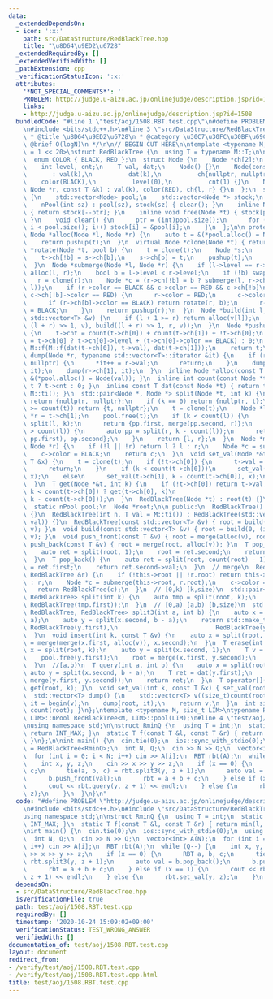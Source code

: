 ```yaml
---
data:
  _extendedDependsOn:
  - icon: ':x:'
    path: src/DataStructure/RedBlackTree.hpp
    title: "\u8D64\u9ED2\u6728"
  _extendedRequiredBy: []
  _extendedVerifiedWith: []
  _pathExtension: cpp
  _verificationStatusIcon: ':x:'
  attributes:
    '*NOT_SPECIAL_COMMENTS*': ''
    PROBLEM: http://judge.u-aizu.ac.jp/onlinejudge/description.jsp?id=1508
    links:
    - http://judge.u-aizu.ac.jp/onlinejudge/description.jsp?id=1508
  bundledCode: "#line 1 \"test/aoj/1508.RBT.test.cpp\"\n#define PROBLEM \"http://judge.u-aizu.ac.jp/onlinejudge/description.jsp?id=1508\"\
    \n#include <bits/stdc++.h>\n#line 3 \"src/DataStructure/RedBlackTree.hpp\"\n/**\n\
    \ * @title \u8D64\u9ED2\u6728\n * @category \u30C7\u30FC\u30BF\u69CB\u9020\n *\
    \ @brief O(logN)\n */\n\n// BEGIN CUT HERE\n\ntemplate <typename M, size_t LIM\
    \ = 1 << 20>\nstruct RedBlackTree {\n  using T = typename M::T;\n\n public:\n\
    \  enum COLOR { BLACK, RED };\n  struct Node {\n    Node *ch[2];\n    COLOR color;\n\
    \    int level, cnt;\n    T val, dat;\n    Node() {}\n    Node(const T &k)\n \
    \       : val(k),\n          dat(k),\n          ch{nullptr, nullptr},\n      \
    \    color(BLACK),\n          level(0),\n          cnt(1) {}\n    Node(Node *l,\
    \ Node *r, const T &k) : val(k), color(RED), ch{l, r} {}\n  };\n  struct nPool\
    \ {\n    std::vector<Node> pool;\n    std::vector<Node *> stock;\n    int ptr;\n\
    \    nPool(int sz) : pool(sz), stock(sz) { clear(); }\n    inline Node *alloc()\
    \ { return stock[--ptr]; }\n    inline void free(Node *t) { stock[ptr++] = t;\
    \ }\n    void clear() {\n      ptr = (int)pool.size();\n      for (int i = 0;\
    \ i < pool.size(); i++) stock[i] = &pool[i];\n    }\n  };\n\n protected:\n  inline\
    \ Node *alloc(Node *l, Node *r) {\n    auto t = &(*pool.alloc() = Node(l, r, M::ti()));\n\
    \    return pushup(t);\n  }\n  virtual Node *clone(Node *t) { return t; }\n  Node\
    \ *rotate(Node *t, bool b) {\n    t = clone(t);\n    Node *s;\n    s = clone(t->ch[!b]);\n\
    \    t->ch[!b] = s->ch[b];\n    s->ch[b] = t;\n    pushup(t);\n    return pushup(s);\n\
    \  }\n  Node *submerge(Node *l, Node *r) {\n    if (l->level == r->level) return\
    \ alloc(l, r);\n    bool b = l->level < r->level;\n    if (!b) swap(l, r);\n \
    \   r = clone(r);\n    Node *c = (r->ch[!b] = b ? submerge(l, r->ch[0]) : submerge(r->ch[1],\
    \ l));\n    if (r->color == BLACK && c->color == RED && c->ch[!b]\n        &&\
    \ c->ch[!b]->color == RED) {\n      r->color = RED;\n      c->color = BLACK;\n\
    \      if (r->ch[b]->color == BLACK) return rotate(r, b);\n      r->ch[b]->color\
    \ = BLACK;\n    }\n    return pushup(r);\n  }\n  Node *build(int l, int r, const\
    \ std::vector<T> &v) {\n    if (l + 1 >= r) return alloc(v[l]);\n    return merge(build(l,\
    \ (l + r) >> 1, v), build((l + r) >> 1, r, v));\n  }\n  Node *pushup(Node *t)\
    \ {\n    t->cnt = count(t->ch[0]) + count(t->ch[1]) + !t->ch[0];\n    t->level\
    \ = t->ch[0] ? t->ch[0]->level + (t->ch[0]->color == BLACK) : 0;\n    t->dat =\
    \ M::f(M::f(dat(t->ch[0]), t->val), dat(t->ch[1]));\n    return t;\n  }\n  void\
    \ dump(Node *r, typename std::vector<T>::iterator &it) {\n    if (r->ch[0] ==\
    \ nullptr) {\n      *it++ = r->val;\n      return;\n    }\n    dump(r->ch[0],\
    \ it);\n    dump(r->ch[1], it);\n  }\n  inline Node *alloc(const T &val) { return\
    \ &(*pool.alloc() = Node(val)); }\n  inline int count(const Node *t) { return\
    \ t ? t->cnt : 0; }\n  inline const T dat(const Node *t) { return t ? t->dat :\
    \ M::ti(); }\n  std::pair<Node *, Node *> split(Node *t, int k) {\n    if (!t)\
    \ return {nullptr, nullptr};\n    if (k == 0) return {nullptr, t};\n    if (k\
    \ >= count(t)) return {t, nullptr};\n    t = clone(t);\n    Node *l = t->ch[0],\
    \ *r = t->ch[1];\n    pool.free(t);\n    if (k < count(l)) {\n      auto pp =\
    \ split(l, k);\n      return {pp.first, merge(pp.second, r)};\n    }\n    if (k\
    \ > count(l)) {\n      auto pp = split(r, k - count(l));\n      return {merge(l,\
    \ pp.first), pp.second};\n    }\n    return {l, r};\n  }\n  Node *merge(Node *l,\
    \ Node *r) {\n    if (!l || !r) return l ? l : r;\n    Node *c = submerge(l, r);\n\
    \    c->color = BLACK;\n    return c;\n  }\n  void set_val(Node *&t, int k, const\
    \ T &x) {\n    t = clone(t);\n    if (!t->ch[0]) {\n      t->val = t->dat = x;\n\
    \      return;\n    }\n    if (k < count(t->ch[0]))\n      set_val(t->ch[0], k,\
    \ x);\n    else\n      set_val(t->ch[1], k - count(t->ch[0]), x);\n    t = pushup(t);\n\
    \  }\n  T get(Node *&t, int k) {\n    if (!t->ch[0]) return t->val;\n    return\
    \ k < count(t->ch[0]) ? get(t->ch[0], k)\n                               : get(t->ch[1],\
    \ k - count(t->ch[0]));\n  }\n  RedBlackTree(Node *t) : root(t) {}\n\n protected:\n\
    \  static nPool pool;\n  Node *root;\n\n public:\n  RedBlackTree() : root(nullptr)\
    \ {}\n  RedBlackTree(int n, T val = M::ti()) : RedBlackTree(std::vector<T>(n,\
    \ val)) {}\n  RedBlackTree(const std::vector<T> &v) { root = build(0, (int)v.size(),\
    \ v); }\n  void build(const std::vector<T> &v) { root = build(0, (int)v.size(),\
    \ v); }\n  void push_front(const T &v) { root = merge(alloc(v), root); }\n  void\
    \ push_back(const T &v) { root = merge(root, alloc(v)); }\n  T pop_front() {\n\
    \    auto ret = split(root, 1);\n    root = ret.second;\n    return ret.first->val;\n\
    \  }\n  T pop_back() {\n    auto ret = split(root, count(root) - 1);\n    root\
    \ = ret.first;\n    return ret.second->val;\n  }\n  // merge\n  RedBlackTree operator+(const\
    \ RedBlackTree &r) {\n    if (!this->root || !r.root) return this->root ? *this\
    \ : r;\n    Node *c = submerge(this->root, r.root);\n    c->color = BLACK;\n \
    \   return RedBlackTree(c);\n  }\n  // [0,k) [k,size)\n  std::pair<RedBlackTree,\
    \ RedBlackTree> split(int k) {\n    auto tmp = split(root, k);\n    return std::make_pair(RedBlackTree(tmp.first),\
    \ RedBlackTree(tmp.first));\n  }\n  // [0,a) [a,b) [b,size)\n  std::tuple<RedBlackTree,\
    \ RedBlackTree, RedBlackTree> split3(int a, int b) {\n    auto x = split(root,\
    \ a);\n    auto y = split(x.second, b - a);\n    return std::make_tuple(RedBlackTree(x.first),\
    \ RedBlackTree(y.first),\n                           RedBlackTree(y.second));\n\
    \  }\n  void insert(int k, const T &v) {\n    auto x = split(root, k);\n    root\
    \ = merge(merge(x.first, alloc(v)), x.second);\n  }\n  T erase(int k) {\n    auto\
    \ x = split(root, k);\n    auto y = split(x.second, 1);\n    T v = y.first->val;\n\
    \    pool.free(y.first);\n    root = merge(x.first, y.second);\n    return v;\n\
    \  }\n  //[a,b)\n  T query(int a, int b) {\n    auto x = split(root, a);\n   \
    \ auto y = split(x.second, b - a);\n    T ret = dat(y.first);\n    root = merge(x.first,\
    \ merge(y.first, y.second));\n    return ret;\n  }\n  T operator[](int k) { return\
    \ get(root, k); }\n  void set_val(int k, const T &x) { set_val(root, k, x); }\n\
    \  std::vector<T> dump() {\n    std::vector<T> v((size_t)count(root));\n    auto\
    \ it = begin(v);\n    dump(root, it);\n    return v;\n  }\n  int size() { return\
    \ count(root); }\n};\ntemplate <typename M, size_t LIM>\ntypename RedBlackTree<M,\
    \ LIM>::nPool RedBlackTree<M, LIM>::pool(LIM);\n#line 4 \"test/aoj/1508.RBT.test.cpp\"\
    \nusing namespace std;\n\nstruct RminQ {\n  using T = int;\n  static T ti() {\
    \ return INT_MAX; }\n  static T f(const T &l, const T &r) { return min(l, r);\
    \ }\n};\n\nint main() {\n  cin.tie(0);\n  ios::sync_with_stdio(0);\n  using RBT\
    \ = RedBlackTree<RminQ>;\n  int N, Q;\n  cin >> N >> Q;\n  vector<int> A(N);\n\
    \  for (int i = 0; i < N; i++) cin >> A[i];\n  RBT rbt(A);\n  while (Q--) {\n\
    \    int x, y, z;\n    cin >> x >> y >> z;\n    if (x == 0) {\n      RBT a, b,\
    \ c;\n      tie(a, b, c) = rbt.split3(y, z + 1);\n      auto val = b.pop_back();\n\
    \      b.push_front(val);\n      rbt = a + b + c;\n    } else if (x == 1) {\n\
    \      cout << rbt.query(y, z + 1) << endl;\n    } else {\n      rbt.set_val(y,\
    \ z);\n    }\n  }\n}\n"
  code: "#define PROBLEM \"http://judge.u-aizu.ac.jp/onlinejudge/description.jsp?id=1508\"\
    \n#include <bits/stdc++.h>\n#include \"src/DataStructure/RedBlackTree.hpp\"\n\
    using namespace std;\n\nstruct RminQ {\n  using T = int;\n  static T ti() { return\
    \ INT_MAX; }\n  static T f(const T &l, const T &r) { return min(l, r); }\n};\n\
    \nint main() {\n  cin.tie(0);\n  ios::sync_with_stdio(0);\n  using RBT = RedBlackTree<RminQ>;\n\
    \  int N, Q;\n  cin >> N >> Q;\n  vector<int> A(N);\n  for (int i = 0; i < N;\
    \ i++) cin >> A[i];\n  RBT rbt(A);\n  while (Q--) {\n    int x, y, z;\n    cin\
    \ >> x >> y >> z;\n    if (x == 0) {\n      RBT a, b, c;\n      tie(a, b, c) =\
    \ rbt.split3(y, z + 1);\n      auto val = b.pop_back();\n      b.push_front(val);\n\
    \      rbt = a + b + c;\n    } else if (x == 1) {\n      cout << rbt.query(y,\
    \ z + 1) << endl;\n    } else {\n      rbt.set_val(y, z);\n    }\n  }\n}"
  dependsOn:
  - src/DataStructure/RedBlackTree.hpp
  isVerificationFile: true
  path: test/aoj/1508.RBT.test.cpp
  requiredBy: []
  timestamp: '2020-10-24 15:09:02+09:00'
  verificationStatus: TEST_WRONG_ANSWER
  verifiedWith: []
documentation_of: test/aoj/1508.RBT.test.cpp
layout: document
redirect_from:
- /verify/test/aoj/1508.RBT.test.cpp
- /verify/test/aoj/1508.RBT.test.cpp.html
title: test/aoj/1508.RBT.test.cpp
---
```

